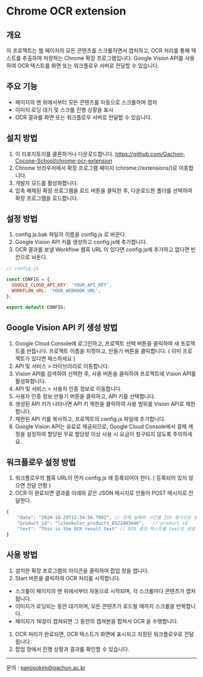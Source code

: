 # Chrome OCR extension

## 개요

이 프로젝트는 웹 페이지의 모든 콘텐츠를 스크롤하면서 캡처하고, OCR 처리를 통해 텍스트를 추출하여 저장하는 Chrome 확장 프로그램입니다. Google Vision API를 사용하여 OCR 텍스트를 화면 또는 워크플로우 서버로 전달할 수 있습니다.

## 주요 기능

- 페이지의 맨 위에서부터 모든 콘텐츠를 자동으로 스크롤하며 캡처
- 이미지 로딩 대기 및 스크롤 진행 상황을 표시
- OCR 결과를 화면 또는 워크플로우 서버로 전달할 수 있습니다.

## 설치 방법

1. 이 리포지토리를 클론하거나 다운로드합니다.
   https://github.com/Gachon-Cocone-School/chrome-ocr-extension
1. Chrome 브라우저에서 확장 프로그램 페이지 (chrome://extensions/)로 이동합니다.
1. 개발자 모드를 활성화합니다.
1. 압축 해제된 확장 프로그램을 로드 버튼을 클릭한 후, 다운로드한 폴더를 선택하여 확장 프로그램을 로드합니다.

## 설정 방법

1. config.js.bak 파일의 이름을 config.js 로 바꾼다.
1. Google Vision API 키를 생성하고 config.js에 추가합니다.
1. OCR 결과를 보낼 Workflow 웹훅 URL 이 있다면 config.js에 추가하고 없다면 빈칸으로 놔둔다.

```javascript
// config.js

const CONFIG = {
  GOOGLE_CLOUD_API_KEY: 'YOUR_API_KEY',
  WORKFLOW_URL: 'YOUR_WEBHOOK_URL',
};

export default CONFIG;
```

## Google Vision API 키 생성 방법

1. Google Cloud Console에 로그인하고, 프로젝트 선택 버튼을 클릭하여 새 프로젝트를 만듭니다. 프로젝트 이름을 지정하고, 만들기 버튼을 클릭합니다. ( 이미 프로젝트가 있다면 패스하세요 )
1. API 및 서비스 > 라이브러리로 이동합니다.
1. Vision API를 검색하여 선택한 후, 사용 버튼을 클릭하여 프로젝트에 Vision API를 활성화합니다.
1. API 및 서비스 > 사용자 인증 정보로 이동합니다.
1. 사용자 인증 정보 만들기 버튼을 클릭하고, API 키를 선택합니다.
1. 생성된 API 키가 나타나면 API 키 제한을 클릭하여 사용 범위를 Vision API로 제한합니다.
1. 제한된 API 키를 복사하고, 프로젝트의 config.js 파일에 추가합니다.
1. Google Vision API는 유료로 제공되므로, Google Cloud Console에서 결제 계정을 설정하여 할당된 무료 할당량 이상 사용 시 요금이 청구되지 않도록 주의하세요.

## 워크플로우 설정 방법

1. 워크플로우의 웹훅 URL이 먼저 config.js 에 등록되어야 한다. ( 등록되어 있지 않으면 전달 안함 )
1. OCR 이 완료되면 결과를 아래와 같은 JSON 메시지로 만들어 POST 메시지로 전달한다.

```javascript
{
    "date": "2024-10-29T12:34:56.789Z", // 현재 날짜와 시간을 ISO 형식으로 보냄
    "product_id": "litenkulor_products_8522403446",   // product_id
    "text": "This is the OCR result text" // OCR 결과 텍스트를 text로 보냄
}
```

## 사용 방법

1. 설치한 확장 프로그램의 아이콘을 클릭하여 팝업 창을 엽니다.
1. Start 버튼을 클릭하여 OCR 처리를 시작합니다.

- 스크롤이 페이지의 맨 위에서부터 자동으로 시작되며, 각 스크롤마다 콘텐츠가 캡처됩니다.
- 이미지가 로딩되는 동안 대기하며, 모든 콘텐츠가 로드될 때까지 스크롤을 반복합니다.
- 페이지가 16장이 캡쳐되면 그 동안의 캡쳐본을 합쳐서 OCR 을 수행합니다.

1. OCR 처리가 완료되면, OCR 텍스트가 화면에 표시되고 지정된 워크플로우로 전달됩니다.
1. 팝업 창에서 진행 상황과 결과를 확인할 수 있습니다.

---

문의 : namjookim@gachon.ac.kr
